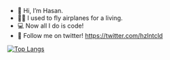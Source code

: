 - 👋 Hi, I’m Hasan.
- 👨‍✈️ I used to fly airplanes for a living.
- 💻 Now all I do is code!
- 🐤 Follow me on twitter! https://twitter.com/hzlntcld

[![Top Langs](https://github-readme-stats.vercel.app/api/top-langs/?username=hazelnutcloud&layout=compact)](https://github.com/anuraghazra/github-readme-stats)

<!---
hazelnutcloud/hazelnutcloud is a ✨ special ✨ repository because its `README.md` (this file) appears on your GitHub profile.
You can click the Preview link to take a look at your changes.
--->
